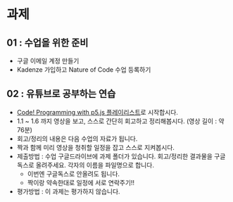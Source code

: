 # 과제

## 01 : 수업을 위한 준비
 * 구글 이메일 계정 만들기
 * Kadenze 가입하고 Nature of Code 수업 등록하기

## 02 : 유튜브로 공부하는 연습
 * [Code! Programming with p5.js 플레이리스트](https://www.youtube.com/playlist?list=PLRqwX-V7Uu6Zy51Q-x9tMWIv9cueOFTFA)로 시작합시다.
 * 1.1 ~ 1.6 까지 영상을 보고, 스스로 간단히 회고하고 정리해봅시다. (영상 길이 : 약 76분)
  * 회고/정리의 내용은 다음 수업의 자료가 됩니다.
 * 짝과 함께 미리 영상을 청취할 일정을 잡고 스스로 지켜봅시다.
 * 제출방법 : 수업 구글드라이브에 과제 폴더가 있습니다. 회고/정리한 결과물을 구글독스로 올려주세요. 각자의 이름을 파일명으로 합니다.
   * 이번엔 구글독스로 안올려도 됩니다.
   * 짝이랑 약속한대로 일정에 서로 연락주기!!
 * 평가방법 : 이 과제는 평가하지 않습니다.
